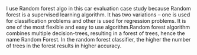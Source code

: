 I use Random forest algo in this car evaluation case study because Random forest is a supervised learning algorithm. It has two variations – one is used for classification problems and other is used for regression problems. It is one of the most flexible and easy to use algorithm.Random forest algorithm combines multiple decision-trees, resulting in a forest of trees, hence the name Random Forest. In the random forest classifier, the higher the number of trees in the forest results in higher accuracy.
